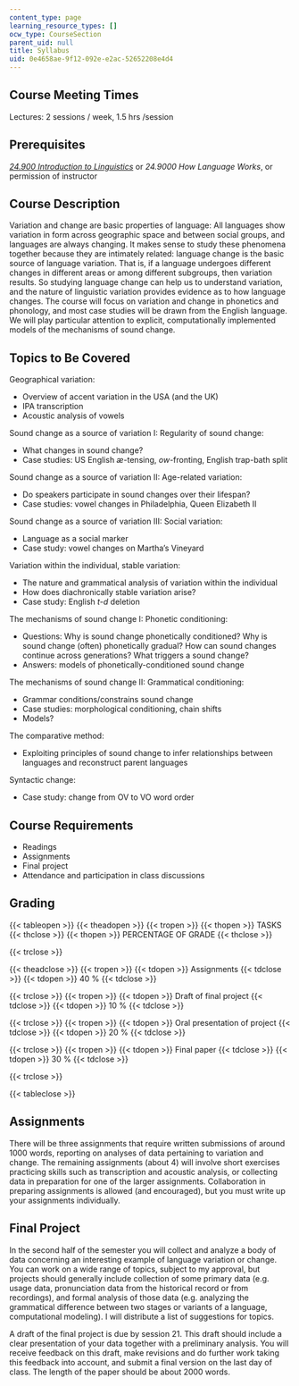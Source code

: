 ```yaml
---
content_type: page
learning_resource_types: []
ocw_type: CourseSection
parent_uid: null
title: Syllabus
uid: 0e4658ae-9f12-092e-e2ac-52652208e4d4
---
```


Course Meeting Times
--------------------

Lectures: 2 sessions / week, 1.5 hrs /session

Prerequisites
-------------

[_24.900 Introduction to Linguistics_](/courses/24-900-introduction-to-linguistics-fall-2012) or _24.9000 How Language Works_, or permission of instructor

Course Description
------------------

Variation and change are basic properties of language: All languages show variation in form across geographic space and between social groups, and languages are always changing. It makes sense to study these phenomena together because they are intimately related: language change is the basic source of language variation. That is, if a language undergoes different changes in different areas or among different subgroups, then variation results. So studying language change can help us to understand variation, and the nature of linguistic variation provides evidence as to how language changes. The course will focus on variation and change in phonetics and phonology, and most case studies will be drawn from the English language. We will play particular attention to explicit, computationally implemented models of the mechanisms of sound change.

Topics to Be Covered
--------------------

Geographical variation:

*   Overview of accent variation in the USA (and the UK)
*   IPA transcription
*   Acoustic analysis of vowels

Sound change as a source of variation I: Regularity of sound change:

*   What changes in sound change?
*   Case studies: US English _æ_\-tensing, _ow_\-fronting, English trap-bath split

Sound change as a source of variation II: Age-related variation:

*   Do speakers participate in sound changes over their lifespan?
*   Case studies: vowel changes in Philadelphia, Queen Elizabeth II

Sound change as a source of variation III: Social variation:

*   Language as a social marker
*   Case study: vowel changes on Martha’s Vineyard

Variation within the individual, stable variation:

*   The nature and grammatical analysis of variation within the individual
*   How does diachronically stable variation arise?
*   Case study: English _t-d_ deletion

The mechanisms of sound change I: Phonetic conditioning:

*   Questions: Why is sound change phonetically conditioned? Why is sound change (often) phonetically gradual? How can sound changes continue across generations? What triggers a sound change?
*   Answers: models of phonetically-conditioned sound change

The mechanisms of sound change II: Grammatical conditioning:

*   Grammar conditions/constrains sound change
*   Case studies: morphological conditioning, chain shifts
*   Models?

The comparative method:

*   Exploiting principles of sound change to infer relationships between languages and reconstruct parent languages

Syntactic change:

*   Case study: change from OV to VO word order

Course Requirements
-------------------

*   Readings
*   Assignments
*   Final project
*   Attendance and participation in class discussions

Grading
-------

{{< tableopen >}}
{{< theadopen >}}
{{< tropen >}}
{{< thopen >}}
TASKS
{{< thclose >}}
{{< thopen >}}
PERCENTAGE OF GRADE
{{< thclose >}}

{{< trclose >}}

{{< theadclose >}}
{{< tropen >}}
{{< tdopen >}}
Assignments
{{< tdclose >}}
{{< tdopen >}}
40 %
{{< tdclose >}}

{{< trclose >}}
{{< tropen >}}
{{< tdopen >}}
Draft of final project
{{< tdclose >}}
{{< tdopen >}}
10 %
{{< tdclose >}}

{{< trclose >}}
{{< tropen >}}
{{< tdopen >}}
Oral presentation of project
{{< tdclose >}}
{{< tdopen >}}
20 %
{{< tdclose >}}

{{< trclose >}}
{{< tropen >}}
{{< tdopen >}}
Final paper
{{< tdclose >}}
{{< tdopen >}}
30 %
{{< tdclose >}}

{{< trclose >}}

{{< tableclose >}}

Assignments
-----------

There will be three assignments that require written submissions of around 1000 words, reporting on analyses of data pertaining to variation and change. The remaining assignments (about 4) will involve short exercises practicing skills such as transcription and acoustic analysis, or collecting data in preparation for one of the larger assignments. Collaboration in preparing assignments is allowed (and encouraged), but you must write up your assignments individually.

Final Project
-------------

In the second half of the semester you will collect and analyze a body of data concerning an interesting example of language variation or change. You can work on a wide range of topics, subject to my approval, but projects should generally include collection of some primary data (e.g. usage data, pronunciation data from the historical record or from recordings), and formal analysis of those data (e.g. analyzing the grammatical difference between two stages or variants of a language, computational modeling). I will distribute a list of suggestions for topics.

  
A draft of the final project is due by session 21. This draft should include a clear presentation of your data together with a preliminary analysis. You will receive feedback on this draft, make revisions and do further work taking this feedback into account, and submit a final version on the last day of class. The length of the paper should be about 2000 words.